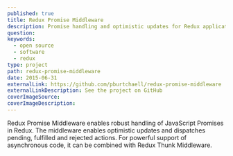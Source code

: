 ```yaml
---
published: true
title: Redux Promise Middleware
description: Promise handling and optimistic updates for Redux applications
question:
keywords:
  - open source
  - software
  - redux
type: project
path: redux-promise-middleware
date: 2015-06-31
externalLink: https://github.com/pburtchaell/redux-promise-middleware
externalLinkDescription: See the project on GitHub
coverImageSource:
coverImageDescription:
---
```

Redux Promise Middleware enables robust handling of JavaScript Promises in Redux. The middleware enables optimistic updates and dispatches pending, fulfilled and rejected actions. For powerful support of asynchronous code, it can be combined with Redux Thunk Middleware.

